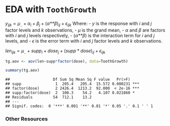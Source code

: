 
# EDA with `ToothGrowth`

*y*<sub>*ijk*</sub> = *μ*<sub>..</sub> + *α*<sub>*i*</sub> + *β*<sub>*j*</sub> + (*α**β*)<sub>*ij*</sub> + *ϵ*<sub>*ijk*</sub>
 Where: - *y* is the response with *i* and *j* factor levels and *k* observations, - *μ* is the grand mean, - *α* and *β* are factors with *i* and *j* levels respectively, - (*α**β*) is the interaction term for *i* and *j* levels, and - *ϵ* is the error term with *i* and *j* factor levels and *k* observations.

*len*<sub>*ijk*</sub> = *μ*<sub>..</sub> + *supp*<sub>*i*</sub> + *dose*<sub>*j*</sub> + (*supp* \* *dose*)<sub>*ij*</sub> + *ϵ*<sub>*ijk*</sub>

``` r
tg.aov <- aov(len~supp*factor(dose), data=ToothGrowth)

summary(tg.aov)
```

    ##                   Df Sum Sq Mean Sq F value   Pr(>F)    
    ## supp               1  205.4   205.4  15.572 0.000231 ***
    ## factor(dose)       2 2426.4  1213.2  92.000  < 2e-16 ***
    ## supp:factor(dose)  2  108.3    54.2   4.107 0.021860 *  
    ## Residuals         54  712.1    13.2                     
    ## ---
    ## Signif. codes:  0 '***' 0.001 '**' 0.01 '*' 0.05 '.' 0.1 ' ' 1

### Other Resources
